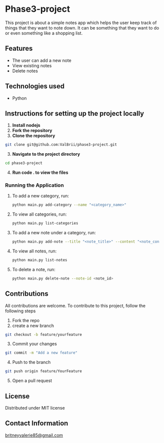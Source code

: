 # Phase3-project
This project is about a simple notes app which helps the user keep track of things that they want to note down. It can be something that they want to do or even something like a shopping list.

## Features
- The user can add a new note
- View existing notes
- Delete notes

## Technologies used
- Python

## Instructions for setting up the project locally
1. **Install nodejs**
1. **Fork the repository**
2. **Clone the repository**
```bash
git clone git@github.com:ValBrii/phase3-project.git
```
3. **Navigate to the project directory**
```bash
cd phase3-project
```
4. **Run code . to view the files**


### Running the Application

1. To add a new category, run:
    ```bash
    python main.py add-category --name "<category_name>"
    ```
2. To view all categories, run:
    ```bash
    python main.py list-categories
    ```
3. To add a new note under a category, run:
    ```bash
    python main.py add-note --title "<note_title>" --content "<note_content>" --category_id <category_id>
    ```
4. To view all notes, run:
    ```bash
    python main.py list-notes
    ```
5. To delete a note, run:
    ```bash
    python main.py delete-note --note-id <note_id>
    ```




## Contributions
All contributions are welcome.
To contribute to this project, follow the following steps
1. Fork the repo
2. create a new branch 

```bash
git checkout -b feature/yourfeature
```
3. Commit your changes 

```bash 
git commit -m "Add a new feature"
```

4. Push to the branch
``` bash
git push origin feature/YourFeature 
```

5. Open a pull request

## License
Distributed under MIT license


## Contact Information
britneyvalerie85@gmail.com
